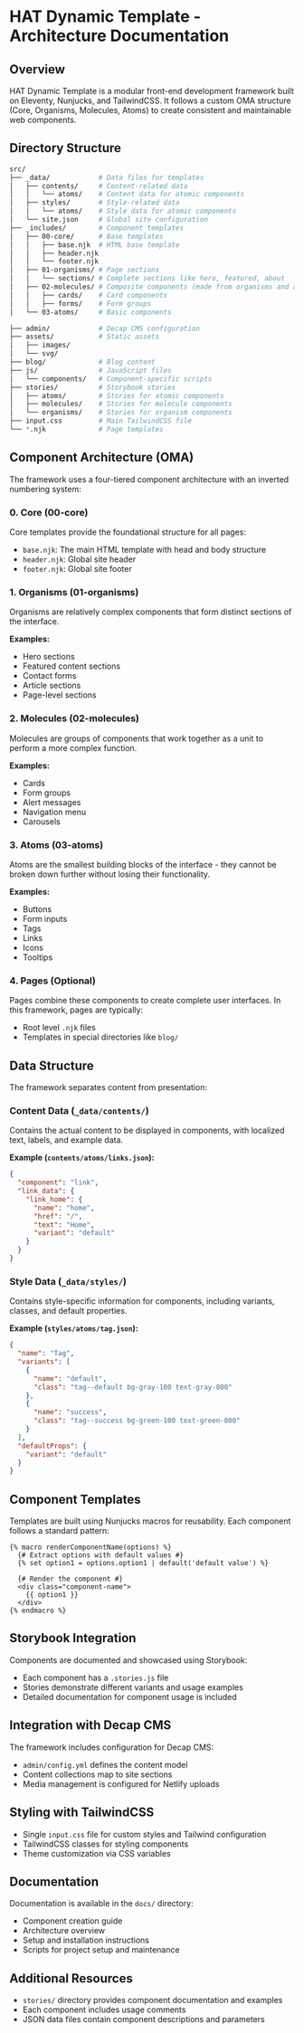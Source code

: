 # HAT Dynamic Template - Architecture Documentation

## Overview

HAT Dynamic Template is a modular front-end development framework built on Eleventy, Nunjucks, and TailwindCSS. It follows a custom OMA structure (Core, Organisms, Molecules, Atoms) to create consistent and maintainable web components.

## Directory Structure

```sh
src/
├── _data/            # Data files for templates
│   ├── contents/     # Content-related data
│   │   └── atoms/    # Content data for atomic components
│   ├── styles/       # Style-related data
│   │   └── atoms/    # Style data for atomic components
│   └── site.json     # Global site configuration
├── _includes/        # Component templates
│   ├── 00-core/      # Base templates
│   │   ├── base.njk  # HTML base template
│   │   ├── header.njk
│   │   └── footer.njk
│   ├── 01-organisms/ # Page sections
│   │   └── sections/ # Complete sections like hero, featured, about
│   ├── 02-molecules/ # Composite components (made from organisms and atoms)
│   │   ├── cards/    # Card components
│   │   ├── forms/    # Form groups
│   └── 03-atoms/     # Basic components

├── admin/            # Decap CMS configuration
├── assets/           # Static assets
│   ├── images/
│   └── svg/
├── blog/             # Blog content
├── js/               # JavaScript files
│   └── components/   # Component-specific scripts
├── stories/          # Storybook stories
│   ├── atoms/        # Stories for atomic components
│   ├── molecules/    # Stories for molecule components
│   └── organisms/    # Stories for organism components
├── input.css         # Main TailwindCSS file
└── *.njk             # Page templates
```

## Component Architecture (OMA)

The framework uses a four-tiered component architecture with an inverted numbering system:

### 0. Core (00-core)

Core templates provide the foundational structure for all pages:

- `base.njk`: The main HTML template with head and body structure
- `header.njk`: Global site header
- `footer.njk`: Global site footer

### 1. Organisms (01-organisms)

Organisms are relatively complex components that form distinct sections of the interface.

**Examples:**

- Hero sections
- Featured content sections
- Contact forms
- Article sections
- Page-level sections

### 2. Molecules (02-molecules)

Molecules are groups of components that work together as a unit to perform a more complex function.

**Examples:**

- Cards
- Form groups
- Alert messages
- Navigation menu
- Carousels

### 3. Atoms (03-atoms)

Atoms are the smallest building blocks of the interface - they cannot be broken down further without losing their functionality.

**Examples:**

- Buttons
- Form inputs
- Tags
- Links
- Icons
- Tooltips

### 4. Pages (Optional)

Pages combine these components to create complete user interfaces. In this framework, pages are typically:

- Root level `.njk` files
- Templates in special directories like `blog/`

## Data Structure

The framework separates content from presentation:

### Content Data (`_data/contents/`)

Contains the actual content to be displayed in components, with localized text, labels, and example data.

**Example (`contents/atoms/links.json`):**

```json
{
  "component": "link",
  "link_data": {
    "link_home": {
      "name": "home",
      "href": "/", 
      "text": "Home",
      "variant": "default"
    }
  }
}
```

### Style Data (`_data/styles/`)

Contains style-specific information for components, including variants, classes, and default properties.

**Example (`styles/atoms/tag.json`):**

```json
{
  "name": "Tag",
  "variants": [
    {
      "name": "default",
      "class": "tag--default bg-gray-100 text-gray-800"
    },
    {
      "name": "success",
      "class": "tag--success bg-green-100 text-green-800"
    }
  ],
  "defaultProps": {
    "variant": "default"
  }
}
```

## Component Templates

Templates are built using Nunjucks macros for reusability. Each component follows a standard pattern:

```njk
{% macro renderComponentName(options) %}
  {# Extract options with default values #}
  {% set option1 = options.option1 | default('default value') %}
  
  {# Render the component #}
  <div class="component-name">
    {{ option1 }}
  </div>
{% endmacro %}
```

## Storybook Integration

Components are documented and showcased using Storybook:

- Each component has a `.stories.js` file
- Stories demonstrate different variants and usage examples
- Detailed documentation for component usage is included

## Integration with Decap CMS

The framework includes configuration for Decap CMS:

- `admin/config.yml` defines the content model
- Content collections map to site sections
- Media management is configured for Netlify uploads

## Styling with TailwindCSS

- Single `input.css` file for custom styles and Tailwind configuration
- TailwindCSS classes for styling components
- Theme customization via CSS variables

## Documentation

Documentation is available in the `docs/` directory:

- Component creation guide
- Architecture overview
- Setup and installation instructions
- Scripts for project setup and maintenance

## Additional Resources

- `stories/` directory provides component documentation and examples
- Each component includes usage comments
- JSON data files contain component descriptions and parameters